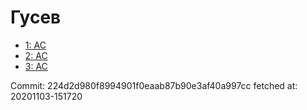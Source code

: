 # Гусев
- [1: AC](1.md)
- [2: AC](2.md)
- [3: AC](3.md)

Commit: 224d2d980f8994901f0eaab87b90e3af40a997cc
 fetched at: 20201103-151720
